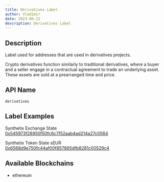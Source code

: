 ```yaml
---
title: Derivatives Label
author: Vladimir
date: 2023-06-22
description: Derivatives Label
---
```


## Description
Label used for addresses that are used in derivatives projects.

Crypto derivatives function similarly to traditional derivatives, 
where a buyer and a seller engage in a contractual agreement to trade an underlying asset. 
These assets are sold at a prearranged time and price. 


## API Name

`derivatives`

## Label Examples
Synthetix Exchange State [0x545973f28950f50fc6c7f52aab4ad214a27c0564](https://etherscan.io/address/0x545973f28950f50fc6c7f52aab4ad214a27c0564)

Synthetix Token State sEUR [0x6568d9e750fc44af00f857885dfb8281c00529c4](https://etherscan.io/address/0x6568d9e750fc44af00f857885dfb8281c00529c4)

## Available Blockchains

* ethereum